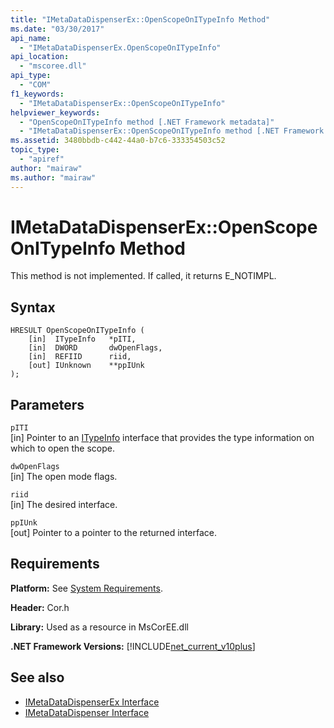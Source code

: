 ```yaml
---
title: "IMetaDataDispenserEx::OpenScopeOnITypeInfo Method"
ms.date: "03/30/2017"
api_name: 
  - "IMetaDataDispenserEx.OpenScopeOnITypeInfo"
api_location: 
  - "mscoree.dll"
api_type: 
  - "COM"
f1_keywords: 
  - "IMetaDataDispenserEx::OpenScopeOnITypeInfo"
helpviewer_keywords: 
  - "OpenScopeOnITypeInfo method [.NET Framework metadata]"
  - "IMetaDataDispenserEx::OpenScopeOnITypeInfo method [.NET Framework metadata]"
ms.assetid: 3480bbdb-c442-44a0-b7c6-333354503c52
topic_type: 
  - "apiref"
author: "mairaw"
ms.author: "mairaw"
---
```

# IMetaDataDispenserEx::OpenScopeOnITypeInfo Method
This method is not implemented. If called, it returns E_NOTIMPL.  
  
## Syntax  
  
```  
HRESULT OpenScopeOnITypeInfo (  
    [in]  ITypeInfo   *pITI,  
    [in]  DWORD       dwOpenFlags,  
    [in]  REFIID      riid,  
    [out] IUnknown    **ppIUnk  
);  
```  
  
## Parameters  
 `pITI`  
 [in] Pointer to an [ITypeInfo](https://docs.microsoft.com/previous-versions/windows/desktop/api/oaidl/nn-oaidl-itypeinfo) interface that provides the type information on which to open the scope.  
  
 `dwOpenFlags`  
 [in] The open mode flags.  
  
 `riid`  
 [in] The desired interface.  
  
 `ppIUnk`  
 [out] Pointer to a pointer to the returned interface.  
  
## Requirements  
 **Platform:** See [System Requirements](../../../../docs/framework/get-started/system-requirements.md).  
  
 **Header:** Cor.h  
  
 **Library:** Used as a resource in MsCorEE.dll  
  
 **.NET Framework Versions:** [!INCLUDE[net_current_v10plus](../../../../includes/net-current-v10plus-md.md)]  
  
## See also
- [IMetaDataDispenserEx Interface](../../../../docs/framework/unmanaged-api/metadata/imetadatadispenserex-interface.md)
- [IMetaDataDispenser Interface](../../../../docs/framework/unmanaged-api/metadata/imetadatadispenser-interface.md)
